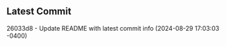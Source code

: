 
## Latest Commit
26033d8 - Update README with latest commit info (2024-08-29 17:03:03 -0400) <Yunxi-Zhou>
